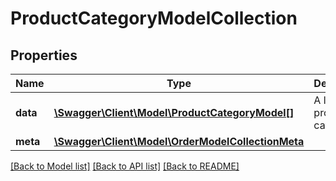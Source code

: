 # ProductCategoryModelCollection

## Properties
Name | Type | Description | Notes
------------ | ------------- | ------------- | -------------
**data** | [**\Swagger\Client\Model\ProductCategoryModel[]**](ProductCategoryModel.md) | A list of product categories | [optional] 
**meta** | [**\Swagger\Client\Model\OrderModelCollectionMeta**](OrderModelCollectionMeta.md) |  | [optional] 


[[Back to Model list]](../README.md#documentation-for-models) [[Back to API list]](../README.md#documentation-for-api-endpoints) [[Back to README]](../README.md)



